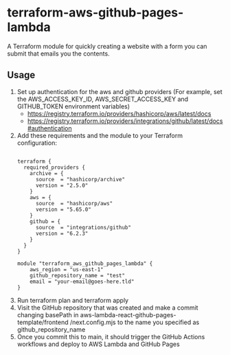# terraform-aws-github-pages-lambda
A Terraform module for quickly creating a website with a form you can submit that emails you the contents.

## Usage

1. Set up authentication for the aws and github providers (For example, set the AWS_ACCESS_KEY_ID, AWS_SECRET_ACCESS_KEY and GITHUB_TOKEN environment variables)
    * https://registry.terraform.io/providers/hashicorp/aws/latest/docs
    * https://registry.terraform.io/providers/integrations/github/latest/docs#authentication
2. Add these requirements and the module to your Terraform configuration:
   ```
   
   terraform {
     required_providers {
       archive = {
         source  = "hashicorp/archive"
         version = "2.5.0"
       }
       aws = {
         source  = "hashicorp/aws"
         version = "5.65.0"
       }
       github = {
         source  = "integrations/github"
         version = "6.2.3"
       }
     }
   }
   
   module "terraform_aws_github_pages_lambda" {
       aws_region = "us-east-1"
       github_repository_name = "test"
       email = "your-email@goes-here.tld"
   }
   ```
3. Run terraform plan and terraform apply
4. Visit the GitHub repository that was created and make a commit changing basePath in aws-lambda-react-github-pages-template/frontend
/next.config.mjs to the name you specified as github_repository_name
5. Once you commit this to main, it should trigger the GitHub Actions workflows and deploy to AWS Lambda and GitHub Pages